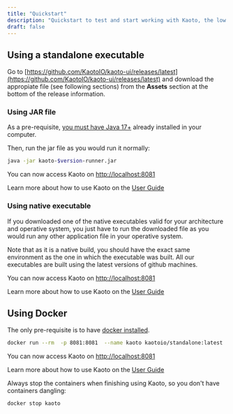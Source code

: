 ```yaml
---
title: "Quickstart"
description: "Quickstart to test and start working with Kaoto, the low code and no code integration orchestration tool."
draft: false
---
```


## Using a standalone executable

Go to [https://github.com/KaotoIO/kaoto-ui/releases/latest](https://github.com/KaotoIO/kaoto-ui/releases/latest) and download the appropiate file (see following sections) from the **Assets** section at the bottom of the release information.

### Using JAR file

As a pre-requisite, [you must have Java 17+](https://adoptium.net) already installed in your computer.

Then, run the jar file as you would run it normally:

```bash
java -jar kaoto-$version-runner.jar
```

You can now access Kaoto on [http://localhost:8081](http://localhost:8081)

Learn more about how to use Kaoto on the [User Guide](/docs/user-guide)

### Using native executable

If you downloaded one of the native executables valid for your architecture and operative system, you just have to run the downloaded file as you would run any other application file in your operative system.

Note that as it is a native build, you should have the exact same environment as the one in which the executable was built. All our executables are built using the latest versions of github machines.

You can now access Kaoto on [http://localhost:8081](http://localhost:8081)

Learn more about how to use Kaoto on the [User Guide](/docs/user-guide)


## Using Docker

The only pre-requisite is to have [docker installed](https://docs.docker.com/get-docker/).

```bash
docker run --rm  -p 8081:8081  --name kaoto kaotoio/standalone:latest
```

You can now access Kaoto on [http://localhost:8081](http://localhost:8081)

Learn more about how to use Kaoto on the [User Guide](/docs/user-guide)

Always stop the containers when finishing using Kaoto, so you don't have containers dangling:

```bash
docker stop kaoto
```

